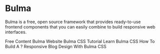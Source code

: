 # Bulma

Bulma is a free, open source framework that provides ready-to-use frontend components that you can easily combine to build responsive web interfaces.

<ResourceGroupTitle>Free Content</ResourceGroupTitle>
<BadgeLink colorScheme='blue' badgeText='Framework Website' href='https://bulma.io/'>Bulma Website</BadgeLink>
<BadgeLink colorScheme='green' badgeText='Course' href='https://youtube.com/playlist?list=PL4cUxeGkcC9iXItWKbaQxcyDT1u6E7a8a'>Bulma CSS Tutorial</BadgeLink>
<BadgeLink colorScheme='green' badgeText='Course' href='https://scrimba.com/learn/bulma'>Learn Bulma CSS</BadgeLink>
<BadgeLink badgeText='Read' href='https://www.freecodecamp.org/news/how-to-build-a-responsive-blog-design-with-bulma-css-c2257a17c16b'>How To Build A ? Responsive Blog Design With Bulma CSS</BadgeLink>
